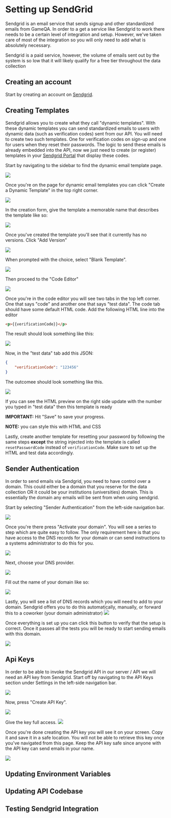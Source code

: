 # Setting up SendGrid

Sendgrid 
is an email service that sends signup and other standardized emails from GameQA. In order to a get a service like Sendgrid
to work there needs to be a certain level of integration and setup. However, we've taken care of most of the integration
so you will only need to add what is absolutely necessary.

Sendgrid is a paid service, however, the volume of emails sent out by the system is so low that it will likely qualify for a free tier throughout the data collection

## Creating an account
Start by creating an account on [Sendgrid](https://app.sendgrid.com).

## Creating Templates
Sendgrid allows you to create what they call "dynamic templates". With these dynamic templates you can send standardized emails to users with dynamic data (such as  verification codes) sent from our API. You will need to create two such templates. One for verification codes on sign-up and one for users when they reset their passwords. The logic to send these emails is already embedded into the API, now we just need to create (or register) templates in your [Sendgrid Portal](https://app.sendgrid.com) that display these codes. 

Start by navigating to the sidebar to find the dynamic email template page. 

![](../_media/sg_menu_dynamic_demplates.png)

Once you're on the page for dynamic email templates you can click "Create a Dynamic Template" in the top right corner.

![](../_media/sg_dynamic_templates_view.png)

In the creation form, give the template a memorable name that describes the template like so:

![](../_media/sg_create_dynamic_template.png)

Once you've created the template you'll see that it currently has no versions. Click "Add Version"

![](../_media/sg_created_template_no_version.png)

When prompted with the choice, select "Blank Template".

![](../_media/sg_create_version_1.png)

Then proceed to the "Code Editor"

![](../_media/sg_create_version_2.png)

Once you're in the code editor you will see two tabs in the top left corner. One that says "code" and another one that says "test data". The code tab should have some default HTML code. Add the following HTML line into the editor

```html
<p>{{verificationCode}}</p>
```

The result should look something like this:

![](../_media/sg_verificationcode.png)

Now, in the "test data" tab add this JSON:

```json
{
    "verificationCode": "123456"
}
```

The outcomee should look something like this.

![](../_media/sg_verification_dynamic_data.png)

If you can see the HTML preview on the right side update with the number you typed in "test data" then this template is ready

**IMPORTANT:** Hit "Save" to save your progress.

**NOTE:** you can style this with HTML and CSS

Lastly, create another template for resetting your password by following the same steps **except** the string injected into the template is called `resetPasswordCode` instead of `verificationCode`. Make sure to set up the HTML and test data accordingly.

## Sender Authentication

In order to send emails via Sendgrid, you need to have control over a domain. This could either be a domain that you reserve for the data collection OR it could be your institutions (universities) domain. This is essentially the domain any emails will be sent from when using sendgrid.

Start by selecting "Sender Authentication" from the left-side navigation bar.

![](../_media/sg_menu_sender_auth.png)

Once you're there press "Activate your domain". You will see a series to step which are quite easy to follow. The only requirement here is that you have access to the DNS records for your domain or can send instructions to a systems administrator to do this for you.

![](../_media/sg_sender_auth_1.png)

Next, choose your DNS provider.

![](../_media/sg_sender_auth_2.png)

Fill out the name of your domain like so:

![](../_media/sg_sender_auth_3.png)

Lastly, you will see a list of DNS records which you will need to add to your domain. Sendgrid offers you to do this automatically, manually, or forward this to a coworker (your domain administrator)
![](../_media/sg_sender_auth_4.png)

Once everything is set up you can click this button to verify that the setup is correct. Once it passes all the tests you will be ready to start sending emails with this domain.

![](../_media/sg_sender_auth_5.png)

## Api Keys

In order to be able to invoke the Sendgrid API in our server / API we will need an API key from Sendgrid. Start off by navigating to the API Keys section under Settings in the left-side navigation bar.

![](../_media/sg_menu_api_keys.png)

Now, press "Create API Key".
 
![](../_media/sg_api_keys_view.png)

Give the key full access.
![](../_media/sg_api_key_create_form.png)

Once you're done creating the API key you will see it on your screen. Copy it and save it in a safe location. You will not be able to retrieve this key once you've navigated from this page. Keep the API key safe since anyone with the API key can send emails in your name.

![](../_media/sg_api_key_created.png)
## Updating Environment Variables

## Updating API Codebase

## Testing Sendgrid Integration
